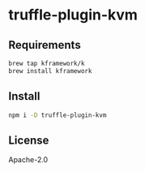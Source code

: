 # truffle-plugin-kvm

## Requirements

```bash
brew tap kframework/k
brew install kframework
```

## Install

```bash
npm i -D truffle-plugin-kvm
```

## License 

Apache-2.0
